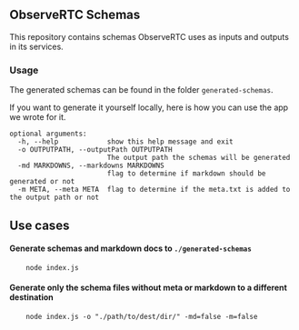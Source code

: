 ## ObserveRTC Schemas

This repository contains schemas ObserveRTC uses as inputs and outputs in its services.

### Usage 

The generated schemas can be found in the folder `generated-schemas`.

If you want to generate it yourself locally, here is how you can use the app we wrote for it. 
 
  
```shell
optional arguments:
  -h, --help            show this help message and exit
  -o OUTPUTPATH, --outputPath OUTPUTPATH
                        The output path the schemas will be generated
  -md MARKDOWNS, --markdowns MARKDOWNS
                        flag to determine if markdown should be generated or not
  -m META, --meta META  flag to determine if the meta.txt is added to the output path or not

```

## Use cases

#### Generate schemas and markdown docs to `./generated-schemas`

```shell
    node index.js
```


#### Generate only the schema files without meta or markdown to a different destination

```shell
    node index.js -o "./path/to/dest/dir/" -md=false -m=false
```



